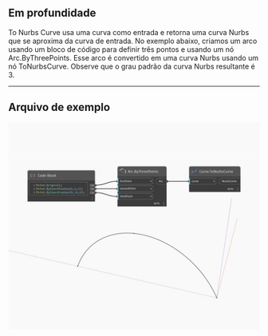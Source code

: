 ## Em profundidade
To Nurbs Curve usa uma curva como entrada e retorna uma curva Nurbs que se aproxima da curva de entrada. No exemplo abaixo, criamos um arco usando um bloco de código para definir três pontos e usando um nó Arc.ByThreePoints. Esse arco é convertido em uma curva Nurbs usando um nó ToNurbsCurve. Observe que o grau padrão da curva Nurbs resultante é 3.
___
## Arquivo de exemplo

![ToNurbsCurve](./Autodesk.DesignScript.Geometry.Curve.ToNurbsCurve_img.jpg)

